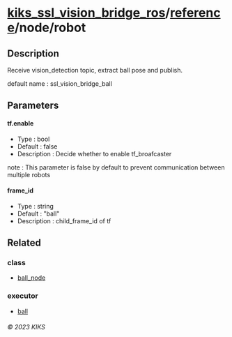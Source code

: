 # [kiks_ssl_vision_bridge_ros](../../../README.md)/[reference](../index.md)/node/robot

## Description
Receive vision_detection topic, extract ball pose and publish.

default name : ssl_vision_bridge_ball

## Parameters

#### tf.enable
- Type : bool
- Default : false
- Description : Decide whether to enable tf_broafcaster

note : This parameter is false by default to prevent communication between multiple robots

#### frame_id
- Type : string
- Default : "ball"
- Description : child_frame_id of tf

## Related

### class
- [ball_node](../class/ball_node.md)

### executor
- [ball](../executor/ball.md)

###### &copy; 2023 KIKS